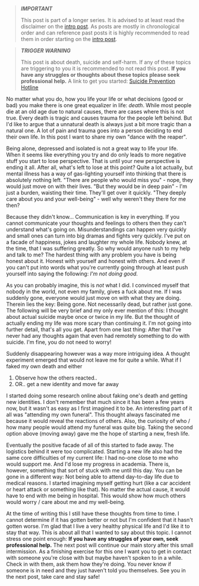> **_IMPORTANT_**
>
> This post is part of a longer series.
> It is advised to at least read the disclaimer on the [intro post](/blog/2023-02-03-mental1/).
> As posts are mostly in chronological order and can reference past posts it is highly recommended to read them in order
> starting on the [intro post](/blog/2023-02-03-mental1/).

> **_TRIGGER WARNING_**
>
> This post is about death, suicide and self-harm.
> If any of these topics are triggering to you it is recommended to not read this post.
> **If you have any struggles or thoughts about these topics please seek professional help.**
> A link to get you started: [Suicide Prevention Hotline](https://www.google.com/search?q=suicide+prevention+hotline)

No matter what you do, how you life your life or what decisions (good or bad) you make there is one great equalizer in
life: _death_.
While most people die at an old age due to natural causes, there are cases where this is not true.
Every death is tragic and causes trauma for the people left behind.
But I'd like to argue that a unnatural death is always just a bit more tragic than a natural one.
A lot of pain and trauma goes into a person deciding to end their own life.
In this post I want to share my own "dance with the reaper".

Being alone, depressed and isolated is not a great way to life your life.
When it seems like everything you try and do only leads to more negative stuff you start to lose perspective.
That is until your new perspective is ending it all.
After all, what's left to lose at this point?
Quite a lot actually, but mental illness has a way of gas-lighting yourself into thinking that there is absolutely
nothing left.
"There are people who would miss you" - nope, they would just move on with their lives.
"But they would be in deep pain" - I'm just a burden, waisting their time. They'll get over it quickly.
"They deeply care about you and your well-being" - well why weren't they there for me then?

Because they didn't know...
Communication is key in everything.
If you cannot communicate your thoughts and feelings to others then they can't understand what's going on.
Misunderstandings can happen very quickly and small ones can turn into big dramas and fights very quickly.
I've put on a facade of happiness, jokes and laughter my whole life.
Nobody knew, at the time, that I was suffering greatly.
So why would anyone rush to my help and talk to me?
The hardest thing with any problem you have is being honest about it.
Honest with yourself and honest with others.
And even if you can't put into words what you're currently going through at least push yourself into saying the
following: _I'm not doing good._

As you can probably imagine, this is _not_ what I did.
I convinced myself that nobody in the world, not even my family, gives a fuck about me.
If I was suddenly gone, everyone would just move on with what they are doing.
Therein lies the key: Being gone.
Not necessarily dead, but rather just gone.
The following will be very brief and my only ever mention of this:
I thought about actual suicide maybe once or twice in my life.
But the thought of actually ending my life was more scary than continuing it.
I'm not going into further detail, that's all you get.
Apart from one last thing: After that I've never had any thoughts again that even had remotely something to do with
suicide.
I'm fine, you do not need to worry!

Suddenly disappearing however was a way more intriguing idea.
A thought experiment emerged that would not leave me for quite a while.
What if I faked my own death and either

1. Observe how the others reacted..
2. OR.. get a new identity and move far away

I started doing some research online about faking one's death and getting new identities.
I don't remember that much since it has been a few years now, but it wasn't as easy as I first imagined it to be.
An interesting part of it all was "attending my own funeral".
This thought always fascinated me because it would reveal the reactions of others.
Also, the curiosity of who / how many people would attend my funeral was quite big.
Taking the second option above (moving away) gave me the hope of starting a new, fresh life.

Eventually the positive facade of all of this started to fade away.
The logistics behind it were too complicated.
Starting a new life also had the same core difficulties of my current life: I had no-one close to me who would support
me.
And I'd lose my progress in academia.
There is, however, something that sort of stuck with me until this day.
You can be gone in a different way: Not being able to attend day-to-day life due to medical reasons.
I started imagining myself getting hurt (like a car accident or heart attack or something like that).
No matter the actual cause, it would have to end with me being in hospital.
This would show how much others would worry / care about me and my well-being.

At the time of writing this I still have these thoughts from time to time.
I cannot determine if it has gotten better or not but I'm confident that it hasn't gotten worse.
I'm glad that I live a very healthy physical life and I'd like it to stay that way.
This is about all that I wanted to say about this topic.
I cannot stress one point enough: **If you have any struggles of your own, seek professional help.**
The next post will continue our main story after this small intermission.
As a finishing exercise for this one I want you to get in contact with someone you're close with but maybe haven't
spoken to in a while.
Check in with them, ask them how they're doing.
You never know if someone is in need and they just haven't told you themselves.
See you in the next post, take care and stay safe!
